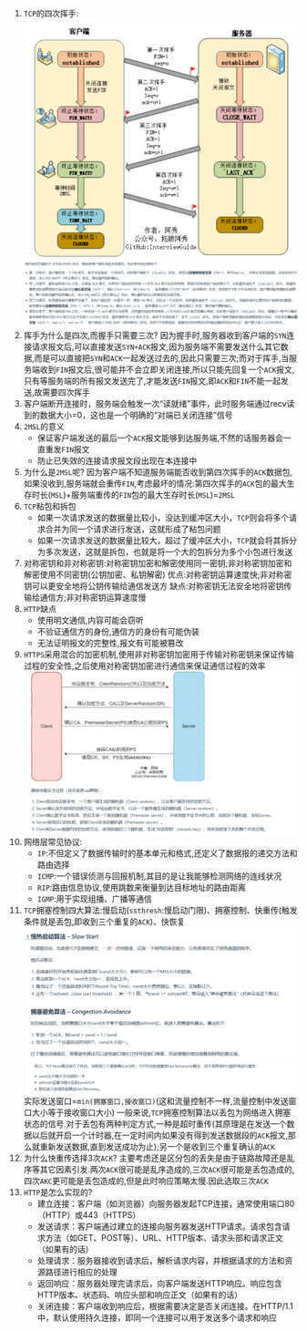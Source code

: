 1. `TCP`的四次挥手:
   ![](../markdown图像集/2025-03-25-21-44-31.png)
   ![](../markdown图像集/2025-03-25-21-47-07.png)
2. 挥手为什么是四次,而握手只需要三次?
   因为握手时,服务器收到客户端的`SYN`连接请求报文后,可以直接发送`SYN+ACK`报文,因为服务端不需要发送什么其它数据,而是可以直接把`SYN`和`ACK`一起发送过去的,因此只需要三次;而对于挥手,当服务端收到`FIN`报文后,很可能并不会立即关闭连接,所以只能先回复一个`ACK`报文,只有等服务端的所有报文发送完了,才能发送`FIN`报文,即`ACK`和`FIN`不能一起发送,故需要四次挥手
3. 客户端断开连接时，服务端会触发一次“读就绪”事件，此时服务端通过recv读到的数据大小=0，这也是一个明确的“对端已关闭连接”信号
4. `2MSL`的意义
   * 保证客户端发送的最后一个`ACK`报文能够到达服务端,不然的话服务器会一直重发`FIN`报文
   * 防止已失效的连接请求报文段出现在本连接中
5. 为什么是`2MSL`呢?
   因为客户端不知道服务端能否收到第四次挥手的`ACK`数据包,如果没收到,服务端就会重传`FIN`,考虑最坏的情况:第四次挥手的`ACK`包的最大生存时长(`MSL`)+服务端重传的`FIN`包的最大生存时长(`MSL`)=`2MSL`
6. `TCP`粘包和拆包
   * 如果一次请求发送的数据量比较小，没达到缓冲区大小，`TCP`则会将多个请求合并为同一个请求进行发送，这就形成了粘包问题 
   * 如果一次请求发送的数据量比较大，超过了缓冲区大小，`TCP`就会将其拆分为多次发送，这就是拆包，也就是将一个大的包拆分为多个小包进行发送
7. 对称密钥和非对称密钥:对称密钥加密和解密使用同一密钥;非对称密钥加密和解密使用不同密钥(公钥加密、私钥解密)
   优点:对称密钥运算速度快;非对称密钥可以更安全地将公钥传输给通信发送方
   缺点:对称密钥无法安全地将密钥传输给通信方;非对称密钥运算速度慢
8. `HTTP`缺点
   * 使用明文通信,内容可能会窃听
   * 不验证通信方的身份,通信方的身份有可能伪装
   * 无法证明报文的完整性,报文有可能被篡改
9.  `HTTPS`采用混合的加密机制,使用非对称密钥加密用于传输对称密钥来保证传输过程的安全性,之后使用对称密钥加密进行通信来保证通信过程的效率
   ![](../markdown图像集/2025-03-25-22-33-11.png)
10. 网络层常见协议:
    * `IP`:不但定义了数据传输时的基本单元和格式,还定义了数据报的递交方法和路由选择
    * `ICMP`:一个错误侦测与回报机制,其目的是让我能够检测网络的连线状况
    * `RIP`:路由信息协议,使用跳数来衡量到达目标地址的路由距离
    * `IGMP`:用于实现组播、广播等通信
11. `TCP`拥塞控制四大算法:慢启动(`ssthresh`:慢启动门限)、拥塞控制、快重传(触发条件就是丢包,即收到三个重复的`ACK`)、快恢复
    ![](../markdown图像集/2025-03-25-22-47-29.png)
    ![](../markdown图像集/2025-03-25-22-51-21.png)
    实际发送窗口=`min(拥塞窗口,接收窗口)`(这和流量控制不一样,流量控制中发送窗口大小等于接收窗口大小)
    一般来说,`TCP`拥塞控制算法以丢包为网络进入拥塞状态的信号.对于丢包有两种判定方式,一种是超时重传(其原理是在发送一个数据以后就开启一个计时器,在一定时间内如果没有得到发送数据段的`ACK`报文,那么就重新发送数据,直到发送成功为止);另一个是收到三个重复确认的`ACK`
12. 为什么快重传选择3次`ACK`?
    主要考虑还是区分包的丢失是由于链路故障还是乱序等其它因素引发.两次`ACK`很可能是乱序造成的,三次`ACK`很可能是丢包造成的,四次`AKC`更可能是丢包造成的,但是此时响应策略太慢.因此选取三次`ACK`
13. `HTTP`是怎么实现的?
    * 建立连接：客户端（如浏览器）向服务器发起TCP连接，通常使用端口80（HTTP）或443（HTTPS）
    * 发送请求：客户端通过建立的连接向服务器发送HTTP请求。请求包含请求方法（如GET、POST等）、URL、HTTP版本、请求头部和请求正文（如果有的话）
    * 处理请求：服务器接收到请求后，解析请求内容，并根据请求的方法和资源路径进行相应的处理
    * 返回响应：服务器处理完请求后，向客户端发送HTTP响应。响应包含HTTP版本、状态码、响应头部和响应正文（如果有的话）
    * 关闭连接：客户端收到响应后，根据需要决定是否关闭连接。在HTTP/1.1中，默认使用持久连接，即同一个连接可以用于发送多个请求和响应
   